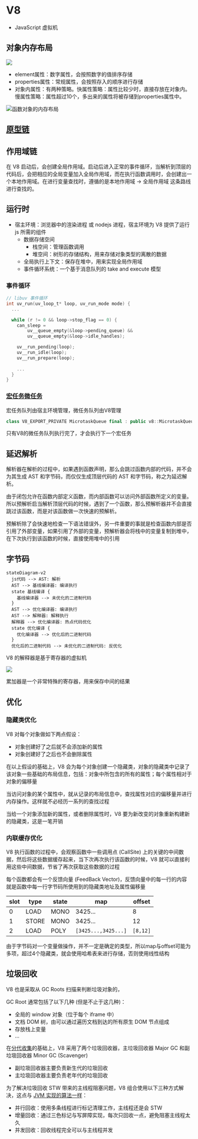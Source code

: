 # V8

- JavaScript 虚拟机

## 对象内存布局

![](/assets/20231226151111.webp)

- element属性：数字属性，会按照数字的值排序存储
- properties属性：常规属性，会按照存入的顺序进行存储
- 对象内属性：有两种策略。快属性策略：属性比较少时，直接存放在对象内。慢属性策略：属性超过10个，多出来的属性将被存储到properties属性中。

![函数对象的内存布局](/assets/20231226155213.webp)

## [原型链](/编程语言/JavaScript/面向对象.md#原型链)

## 作用域链

在 V8 启动后，会创建全局作用域。启动后进入正常的事件循环，当解析到顶层的代码后，会把相应的全局变量加入全局作用域，而在执行函数调用时，会创建出一个本地作用域。在进行变量查找时，遵循的是本地作用域 -> 全局作用域 这条路线进行查找的。

## 运行时

- 宿主环境：浏览器中的渲染进程 或 nodejs 进程，宿主环境为 V8 提供了运行 js 所需的组件
  - 数据存储空间
    - 栈空间：管理函数调用
    - 堆空间：树形的存储结构，用来存储对象类型的离散的数据
  - 全局执行上下文：保存在堆中，用来实现全局作用域
  - 事件循环系统：一个基于消息队列的 take and execute 模型

### 事件循环

```c
// libuv 事件循环
int uv_run(uv_loop_t* loop, uv_run_mode mode) {
  ...

  while (r != 0 && loop->stop_flag == 0) {
    can_sleep =
        uv__queue_empty(&loop->pending_queue) &&
        uv__queue_empty(&loop->idle_handles);

    uv__run_pending(loop);
    uv__run_idle(loop);
    uv__run_prepare(loop);
    
    ...
  }
}
```

### [宏任务微任务](/中间件/浏览器/浏览器.md#宏任务微任务)

宏任务队列由宿主环境管理，微任务队列由V8管理

```cpp
class V8_EXPORT_PRIVATE MicrotaskQueue final : public v8::MicrotaskQueue {...}
```

只有V8的微任务队列执行完了，才会执行下一个宏任务

## 延迟解析

解析器在解析的过程中，如果遇到函数声明，那么会跳过函数内部的代码，并不会为其生成 AST 和字节码，而仅仅生成顶层代码的 AST 和字节码，称之为延迟解析。

由于闭包允许在函数内部定义函数，而内部函数可以访问外部函数所定义的变量。所以预解析启当解析顶层代码的时候，遇到了一个函数，那么预解析器并不会直接跳过该函数，而是对该函数做一次快速的预解析。

预解析除了会快速地检查一下语法错误外，另一件重要的事就是检查函数内部是否引用了外部变量，如果引用了外部的变量，预解析器会将栈中的变量复制到堆中，在下次执行到该函数的时候，直接使用堆中的引用

## 字节码

```mermaid
stateDiagram-v2
  js代码 --> AST: 解析
  AST --> 基线编译器: 编译执行
  state 基线编译 {
    基线编译器 --> 未优化的二进制代码
  }
  AST --> 优化编译器: 编译执行
  AST --> 解释器: 解释执行
  解释器 --> 优化编译器: 热点代码优化
  state 优化编译 {
    优化编译器 --> 优化后的二进制代码
  }
  优化后的二进制代码 --> 未优化的二进制代码: 反优化
```

V8 的解释器是基于寄存器的虚拟机

![](/assets/20231227191256.webp)

累加器是一个非常特殊的寄存器，用来保存中间的结果

## 优化

### 隐藏类优化

V8 对每个对象做如下两点假设：

- 对象创建好了之后就不会添加新的属性
- 对象创建好了之后也不会删除属性

在以上假设的基础上，V8 会为每个对象创建一个隐藏类，对象的隐藏类中记录了该对象一些基础的布局信息，包括：对象中所包含的所有的属性；每个属性相对于对象的偏移量

当访问对象的某个属性中，就从记录的布局信息中，查找属性对应的偏移量并进行内存操作。这样就不必经历一系列的查找过程

当给一个对象添加新的属性，或者删除属性时，V8 要为新改变的对象重新构建新的隐藏类，这是一笔开销

### 内联缓存优化

V8 执行函数的过程中，会观察函数中一些调用点 (CallSite) 上的关键的中间数据，然后将这些数据缓存起来，当下次再次执行该函数的时候，V8 就可以直接利用这些中间数据，节省了再次获取这些数据的过程

每个函数都会有一个反馈向量 (FeedBack Vector)，反馈向量中的每一行的内容就是函数中每一行字节码所使用到的隐藏类地址及属性偏移量

slot|type|state|map|offset
-|-|-|-|-
0|LOAD|MONO|3425...|8
1|STORE|MONO|3425...|12
2|LOAD|POLY|`[3425...,3425...]`|`[8,12]`

由于字节码对一个变量做操作，并不一定是确定的类型，所以map与offset可能为多项，超过4个隐藏类，就会使用哈希表来进行存储，否则使用线性结构

## 垃圾回收

V8 也是采取从 GC Roots 扫描来判断垃圾对象的，

GC Root 通常包括了以下几种 (但是不止于这几种)：

- 全局的 window 对象（位于每个 iframe 中）
- 文档 DOM 树，由可以通过遍历文档到达的所有原生 DOM 节点组成
- 存放栈上变量
- ...

在[分代收集](/编程语言/JAVA/JVM/自动内存管理/垃圾回收.md#分代收集)的基础上，V8 采用了两个垃圾回收器，主垃圾回收器 Major GC 和副垃圾回收器 Minor GC (Scavenger)

- 副垃圾回收器主要负责新生代的垃圾回收
- 主垃圾回收器主要负责老年代的垃圾回收

为了解决垃圾回收 STW 带来的主线程阻塞问题，V8 组合使用以下三种方式解决，这点与 [JVM 实现的算法一样](/编程语言/JAVA/JVM/自动内存管理/垃圾回收.md#HotSport算法细节实现)：

- 并行回收：使用多条线程进行标记清理工作，主线程还是会 STW
- 增量回收：通过三色标记与写屏障实现，每次只回收一点，避免阻塞主线程太久
- 并发回收：回收线程完全可以与主线程并发

